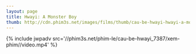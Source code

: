 ```yaml
---
layout: page
title: Hwayi: A Monster Boy
thumb: http://cdn.phim3s.net/images/films/thumb/cau-be-hwayi-hwayi-a-monster-boy-2013.jpg
---
```

{% include jwpadv src='//phim3s.net/phim-le/cau-be-hwayi_7387/xem-phim//video.mp4' %}